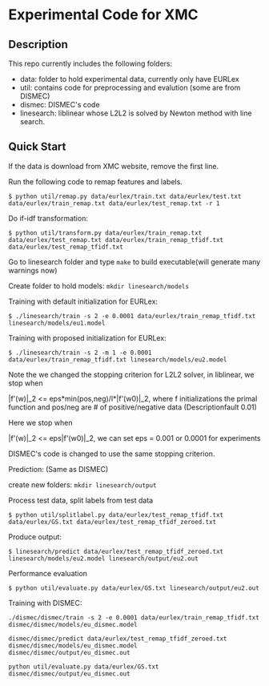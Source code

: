 # Experimental Code for XMC
## Description
This repo currently includes the following folders:
- data: folder to hold experimental data, currently only have EURLex
- util: contains code for preprocessing and evalution (some are from
  DISMEC)
- dismec: DISMEC's code
- linesearch: liblinear whose L2L2 is solved by Newton method with line
  search.

## Quick Start
If the data is download from XMC website, remove the first line.

Run the following code to remap features and labels.
  ```
  $ python util/remap.py data/eurlex/train.txt data/eurlex/test.txt data/eurlex/train_remap.txt data/eurlex/test_remap.txt -r 1
  ```
Do if-idf transformation:
  ```
  $ python util/transform.py data/eurlex/train_remap.txt data/eurlex/test_remap.txt data/eurlex/train_remap_tfidf.txt data/eurlex/test_remap_tfidf.txt
  ```
Go to linesearch folder and type `make` to build executable(will generate many warnings now)

Create folder to hold models: `mkdir linesearch/models`

Training with default initialization for EURLex:
  ```
  $ ./linesearch/train -s 2 -e 0.0001 data/eurlex/train_remap_tfidf.txt linesearch/models/eu1.model
  ```
Training with proposed initialization for EURLex:
  ```
  $ ./linesearch/train -s 2 -m 1 -e 0.0001 data/eurlex/train_remap_tfidf.txt linesearch/models/eu2.model
  ```
Note the we changed the stopping criterion for L2L2 solver, in
liblinear, we stop when 

  |f'(w)|_2 <= eps\*min(pos,neg)/l\*|f'(w0)|_2,
  where f initializations the primal function and pos/neg are # of
  positive/negative data (Descriptionfault 0.01)

Here we stop when 

  |f'(w)|_2 <= eps|f'(w0)|_2, we can set eps = 0.001 or 0.0001 for experiments

DISMEC's code is changed to use the same stopping criterion.

Prediction: (Same as DISMEC)

create new folders: `mkdir linesearch/output`

Process test data, split labels from test data
  ```
  $ python util/splitlabel.py data/eurlex/test_remap_tfidf.txt data/eurlex/GS.txt data/eurlex/test_remap_tfidf_zeroed.txt
  ```
Produce output:
  ```
  $ linesearch/predict data/eurlex/test_remap_tfidf_zeroed.txt linesearch/models/eu2.model linesearch/output/eu2.out
  ```
Performance evaluation
  ```
  $ python util/evaluate.py data/eurlex/GS.txt linesearch/output/eu2.out
  ```

Training with DISMEC:
  ```
  ./dismec/dismec/train -s 2 -e 0.0001 data/eurlex/train_remap_tfidf.txt dismec/dismec/models/eu_dismec.model
  ```
  ```
  dismec/dismec/predict data/eurlex/test_remap_tfidf_zeroed.txt dismec/dismec/models/eu_dismec.model dismec/dismec/output/eu_dismec.out
  ```
  ```
  python util/evaluate.py data/eurlex/GS.txt dismec/dismec/output/eu_dismec.out
  ```

